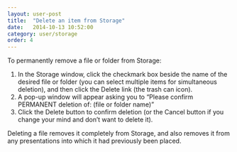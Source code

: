 ```yaml
---
layout: user-post
title:  "Delete an item from Storage"
date:   2014-10-13 10:52:00
category: user/storage
order: 4
---
```


To permanently remove a file or folder from Storage:

1. In the Storage window, click the checkmark box beside the name of the desired file or folder (you can select multiple items for simultaneous deletion), and then click the Delete link (the trash can icon).
2. A pop-up window will appear asking you to “Please confirm PERMANENT deletion of: (file or folder name)”
3. Click the Delete button to confirm deletion (or the Cancel button if you change your mind and don’t want to delete it).

Deleting a file removes it completely from Storage, and also removes it from any presentations into which it had previously been placed.

